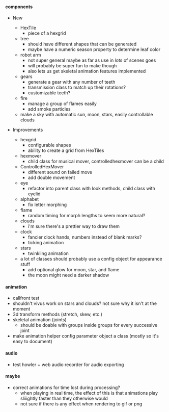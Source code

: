 #### components

* New

  * HexTile
    * piece of a hexgrid
  * tree
    * should have different shapes that can be generated
    * maybe have a numeric season property to determine leaf color
  * robot arm
    * not super general maybe as far as use in lots of scenes goes
    * will probably be super fun to make though
    * also lets us get skeletal animation features implemented
  * gears
    * generate a gear with any number of teeth
    * transmission class to match up their rotations?
    * customizable teeth?
  * fire
    * manage a group of flames easily
    * add smoke particles
  * make a sky with automatic sun, moon, stars, easily controllable clouds
  
* Improvements

  * hexgrid
    * configurable shapes
    * ability to create a grid from HexTiles
  * hexmover 
    * child class for musical mover, controlledhexmover can be a child
  * ControlledHexMover
    * different sound on failed move
    * add double movement
  * eye
    * refactor into parent class with look methods, child class with eyelid
  * alphabet
    * fix letter morphing
  * flame
    * random timing for morph lengths to seem more natural?
  * clouds
    * i'm sure there's a prettier way to draw them
  * clock
    * fancier clock hands, numbers instead of blank marks?
    * ticking animation
  * stars
    * twinkling animation
  * a lot of classes should probably use a config object for appearance stuff
    * add optional glow for moon, star, and flame
    * the moon might need a darker shadow
  


#### animation
* callfront test
* shouldn't vivus work on stars and clouds? not sure why it isn't at the moment
* 3d transform methods (stretch, skew, etc.)
* skeletal animation (joints)
  * should be doable with groups inside groups for every successive joint
* make animation helper config parameter object a class (mostly so it's easy to document)

#### audio
* test howler + web audio recorder for audio exporting

#### maybe
* correct animations for time lost during processing?
  * when playing in real time, the effect of this is that animations play sliiightly faster than they otherwise would
  * not sure if there is any effect when rendering to gif or png
